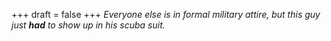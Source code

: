 
+++
draft = false
+++
_Everyone else is in formal military attire, but this guy just **had** to show up in his scuba suit._
